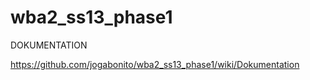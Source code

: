 wba2_ss13_phase1
================

DOKUMENTATION

https://github.com/jogabonito/wba2_ss13_phase1/wiki/Dokumentation
